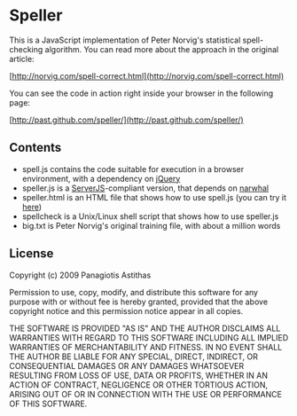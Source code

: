 Speller
=======

This is a JavaScript implementation of Peter Norvig's statistical spell-checking algorithm. You can read more about the approach in the original article:

[http://norvig.com/spell-correct.html](http://norvig.com/spell-correct.html)

You can see the code in action right inside your browser in the following page:

[http://past.github.com/speller/](http://past.github.com/speller/)

Contents
--------

* spell.js contains the code suitable for execution in a browser environment, with a dependency on [jQuery](http://jquery.com)
* speller.js is a [ServerJS](https://wiki.mozilla.org/ServerJS)-compliant version, that depends on [narwhal](http://narwhaljs.org/)
* speller.html is an HTML file that shows how to use spell.js (you can try it [here](http://past.github.com/speller/))
* spellcheck is a Unix/Linux shell script that shows how to use speller.js
* big.txt is Peter Norvig's original training file, with about a million words

License
-------

Copyright (c) 2009 Panagiotis Astithas

Permission to use, copy, modify, and distribute this software for any
purpose with or without fee is hereby granted, provided that the above
copyright notice and this permission notice appear in all copies.

THE SOFTWARE IS PROVIDED "AS IS" AND THE AUTHOR DISCLAIMS ALL WARRANTIES
WITH REGARD TO THIS SOFTWARE INCLUDING ALL IMPLIED WARRANTIES OF
MERCHANTABILITY AND FITNESS. IN NO EVENT SHALL THE AUTHOR BE LIABLE FOR
ANY SPECIAL, DIRECT, INDIRECT, OR CONSEQUENTIAL DAMAGES OR ANY DAMAGES
WHATSOEVER RESULTING FROM LOSS OF USE, DATA OR PROFITS, WHETHER IN AN
ACTION OF CONTRACT, NEGLIGENCE OR OTHER TORTIOUS ACTION, ARISING OUT OF
OR IN CONNECTION WITH THE USE OR PERFORMANCE OF THIS SOFTWARE.
